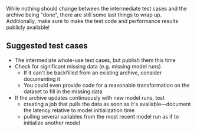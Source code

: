 While nothing should change between the intermediate test cases and the archive being "done",
there are still some last things to wrap up. Additionally, make sure to make the test code and 
performance results publicly available!

## Suggested test cases
- The intermediate whole-use test cases, but publish them this time
- Check for significant missing data (e.g. missing model runs)
    - If it can't be backfilled from an existing archive, consider documenting it 
    - You could even provide code for a reasonable transformation on the dataset to fill in the missing data
- If the archive updates continuously with new model runs, test
    - creating a job that pulls the data as soon as it's available––document the latency relative to model initialization time
    - pulling several variables from the most recent model run as if to initialize another model